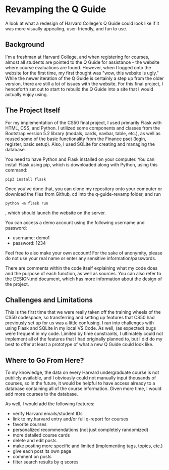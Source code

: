 # Revamping the Q Guide

A look at what a redesign of Harvard College's Q Guide could look like if it was more visually appealing, user-friendly, and fun to use.

## Background

I'm a freshman at Harvard College, and when registering for courses, almost all students are pointed to the Q Guide for assistance - the website where course evaluations are found. However, when I logged onto the website for the first time, my first thought was "wow, this website is ugly." While the newer iteration of the Q Guide is certainly a step up from the older version, there are still a lot of issues with the website. For this final project, I henceforth set out to start to rebuild the Q Guide into a site that I would actually enjoy using.

## The Project Itself

For my implementation of the CS50 final project, I used primarily Flask with HTML, CSS, and Python. I utilized some components and classes from the Bootstrap version 5.2 library (modals, cards, navbar, table, etc.), as well as reused some of the basic functionality from the Finance pset (login, register, basic setup). Also, I used SQLite for creating and managing the database.

You need to have Python and Flask installed on your computer. You can install Flask using pip, which is downloaded along with Python, using this command:
```
pip3 install flask
```

Once you've done that, you can clone my repository onto your computer or download the files from Github, cd into the q-guide-revamp folder, and run 
```
python -m flask run
```
, which should launch the website on the server. 

You can access a demo account using the following username and password:
- username: demo1
- password: 1234

Feel free to also make your own account! For the sake of anonymity, please do not use your real name or enter any sensitive information/passwords.

There are comments within the code itself explaining what my code does and the purpose of each function, as well as sources. You can also refer to the DESIGN.md document, which has more information about the design of the project.

## Challenges and Limitations

This is the first time that we were really taken off the training wheels of the CS50 codespace, so transferring and setting up features that CS50 had previously set up for us was a little confusing. I ran into challenges with using Flask and SQLite in my local VS Code. As well, (as expected) bugs were frequent in my code. Limited by time constraints, I ultimately could not implement all of the features that I had originally planned to, but I did do my best to offer at least a prototype of what a new Q Guide could look like.

## Where to Go From Here?

To my knowledge, the data on every Harvard undergraduate course is not publicly available, and I obviously could not manually input thousands of courses, so in the future, it would be helpful to have access already to a database containing all of the course information. Given more time, I would add more courses to the database.

As well, I would add the following features:
- verify Harvard emails/student IDs
- link to my.harvard entry and/or full q-report for courses
- favorite courses
- personalized recommendations (not just completely randomized)
- more detailed course cards
- delete and edit posts
- make posting more specific and limited (implementing tags, topics, etc.)
- give each post its own page
- comment on posts
- filter search results by q scores